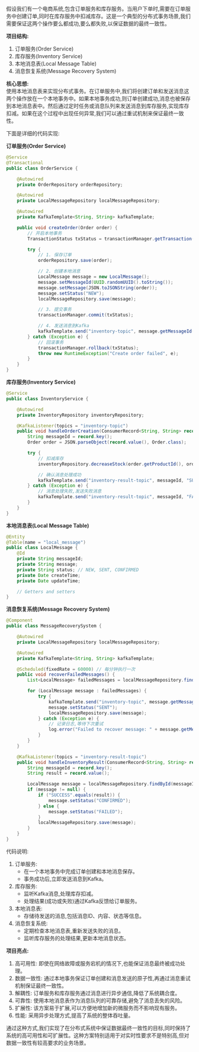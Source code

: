 <font style="color:rgba(0, 0, 0, 0.82);">假设我们有一个电商系统,包含订单服务和库存服务。当用户下单时,需要在订单服务中创建订单,同时在库存服务中扣减库存。这是一个典型的分布式事务场景,我们需要保证这两个操作要么都成功,要么都失败,以保证数据的最终一致性。</font>

**<font style="color:rgba(0, 0, 0, 0.82);">项目结构:</font>**

1. <font style="color:rgba(0, 0, 0, 0.82);">订单服务(Order Service)</font>
2. <font style="color:rgba(0, 0, 0, 0.82);">库存服务(Inventory Service)</font>
3. <font style="color:rgba(0, 0, 0, 0.82);">本地消息表(Local Message Table)</font>
4. <font style="color:rgba(0, 0, 0, 0.82);">消息恢复系统(Message Recovery System)</font>

**<font style="color:rgba(0, 0, 0, 0.82);">核心思想:</font>**<font style="color:rgba(0, 0, 0, 0.82);">  
</font><font style="color:rgba(0, 0, 0, 0.82);">使用本地消息表来实现分布式事务。在订单服务中,我们将创建订单和发送消息这两个操作放在一个本地事务中。如果本地事务成功,则订单创建成功,消息也被保存到本地消息表中。然后通过定时任务或消息队列来发送消息到库存服务,实现库存扣减。如果在这个过程中出现任何异常,我们可以通过重试机制来保证最终一致性。</font>

<font style="color:rgba(0, 0, 0, 0.82);">下面是详细的代码实现:</font>

**<font style="color:rgba(0, 0, 0, 0.82);">订单服务(Order Service)</font>**

```java
@Service  
@Transactional  
public class OrderService {  

    @Autowired  
    private OrderRepository orderRepository;  

    @Autowired  
    private LocalMessageRepository localMessageRepository;  

    @Autowired  
    private KafkaTemplate<String, String> kafkaTemplate;  

    public void createOrder(Order order) {  
        // 开启本地事务  
        TransactionStatus txStatus = transactionManager.getTransaction(new DefaultTransactionDefinition());  

        try {  
            // 1. 保存订单  
            orderRepository.save(order);  

            // 2. 创建本地消息  
            LocalMessage message = new LocalMessage();  
            message.setMessageId(UUID.randomUUID().toString());  
            message.setMessage(JSON.toJSONString(order));  
            message.setStatus("NEW");  
            localMessageRepository.save(message);  

            // 3. 提交事务  
            transactionManager.commit(txStatus);  

            // 4. 发送消息到Kafka  
            kafkaTemplate.send("inventory-topic", message.getMessageId(), message.getMessage());  
        } catch (Exception e) {  
            // 回滚事务  
            transactionManager.rollback(txStatus);  
            throw new RuntimeException("Create order failed", e);  
        }  
    }  
}
```

**<font style="color:rgba(0, 0, 0, 0.82);">库存服务(Inventory Service)</font>**

```java
@Service  
public class InventoryService {  

    @Autowired  
    private InventoryRepository inventoryRepository;  

    @KafkaListener(topics = "inventory-topic")  
    public void handleOrderCreation(ConsumerRecord<String, String> record) {  
        String messageId = record.key();  
        Order order = JSON.parseObject(record.value(), Order.class);  

        try {  
            // 扣减库存  
            inventoryRepository.decreaseStock(order.getProductId(), order.getQuantity());  

            // 确认消息处理成功  
            kafkaTemplate.send("inventory-result-topic", messageId, "SUCCESS");  
        } catch (Exception e) {  
            // 消息处理失败,发送失败消息  
            kafkaTemplate.send("inventory-result-topic", messageId, "FAILED");  
        }  
    }  
}
```

**<font style="color:rgba(0, 0, 0, 0.82);">本地消息表(Local Message Table)</font>**

```java
@Entity  
@Table(name = "local_message")  
public class LocalMessage {  
    @Id  
    private String messageId;  
    private String message;  
    private String status; // NEW, SENT, CONFIRMED  
    private Date createTime;  
    private Date updateTime;  

    // Getters and setters  
}
```

**<font style="color:rgba(0, 0, 0, 0.82);">消息恢复系统(Message Recovery System)</font>**

```java
@Component  
public class MessageRecoverySystem {  

    @Autowired  
    private LocalMessageRepository localMessageRepository;  

    @Autowired  
    private KafkaTemplate<String, String> kafkaTemplate;  

    @Scheduled(fixedRate = 60000) // 每分钟执行一次  
    public void recoverFailedMessages() {  
        List<LocalMessage> failedMessages = localMessageRepository.findByStatusAndCreateTimeBefore("NEW", new Date(System.currentTimeMillis() - 300000)); // 5分钟前的消息  

        for (LocalMessage message : failedMessages) {  
            try {  
                kafkaTemplate.send("inventory-topic", message.getMessageId(), message.getMessage());  
                message.setStatus("SENT");  
                localMessageRepository.save(message);  
            } catch (Exception e) {  
                // 记录日志,等待下次重试  
                log.error("Failed to recover message: " + message.getMessageId(), e);  
            }  
        }  
    }  

    @KafkaListener(topics = "inventory-result-topic")  
    public void handleInventoryResult(ConsumerRecord<String, String> record) {  
        String messageId = record.key();  
        String result = record.value();  

        LocalMessage message = localMessageRepository.findById(messageId).orElse(null);  
        if (message != null) {  
            if ("SUCCESS".equals(result)) {  
                message.setStatus("CONFIRMED");  
            } else {  
                message.setStatus("FAILED");  
            }  
            localMessageRepository.save(message);  
        }  
    }  
}
```

<font style="color:rgba(0, 0, 0, 0.82);">代码说明:</font>

1. <font style="color:rgba(0, 0, 0, 0.82);">订单服务:</font>
    - <font style="color:rgba(0, 0, 0, 0.82);">在一个本地事务中完成订单创建和本地消息保存。</font>
    - <font style="color:rgba(0, 0, 0, 0.82);">事务成功后,立即发送消息到Kafka。</font>
2. <font style="color:rgba(0, 0, 0, 0.82);">库存服务:</font>
    - <font style="color:rgba(0, 0, 0, 0.82);">监听Kafka消息,处理库存扣减。</font>
    - <font style="color:rgba(0, 0, 0, 0.82);">处理结果(成功或失败)通过Kafka反馈给订单服务。</font>
3. <font style="color:rgba(0, 0, 0, 0.82);">本地消息表:</font>
    - <font style="color:rgba(0, 0, 0, 0.82);">存储待发送的消息,包括消息ID、内容、状态等信息。</font>
4. <font style="color:rgba(0, 0, 0, 0.82);">消息恢复系统:</font>
    - <font style="color:rgba(0, 0, 0, 0.82);">定期检查本地消息表,重新发送失败的消息。</font>
    - <font style="color:rgba(0, 0, 0, 0.82);">监听库存服务的处理结果,更新本地消息状态。</font>

**<font style="color:rgba(0, 0, 0, 0.82);">项目亮点:</font>**

1. <font style="color:rgba(0, 0, 0, 0.82);">高可用性: 即使在网络故障或服务宕机的情况下,也能保证消息最终被成功处理。</font>
2. <font style="color:rgba(0, 0, 0, 0.82);">数据一致性: 通过本地事务保证订单创建和消息发送的原子性,再通过消息重试机制保证最终一致性。</font>
3. <font style="color:rgba(0, 0, 0, 0.82);">解耦性: 订单服务和库存服务通过消息进行异步通信,降低了系统耦合度。</font>
4. <font style="color:rgba(0, 0, 0, 0.82);">可靠性: 使用本地消息表作为消息队列的可靠存储,避免了消息丢失的风险。</font>
5. <font style="color:rgba(0, 0, 0, 0.82);">扩展性: 该方案易于扩展,可以方便地增加新的微服务而不影响现有服务。</font>
6. <font style="color:rgba(0, 0, 0, 0.82);">性能: 采用异步处理方式,提高了系统的整体吞吐量。</font>

<font style="color:rgba(0, 0, 0, 0.82);">通过这种方式,我们实现了在分布式系统中保证数据最终一致性的目标,同时保持了系统的高可用性和可扩展性。这种方案特别适用于对实时性要求不是特别高,但对数据一致性有较高要求的业务场景。</font>


